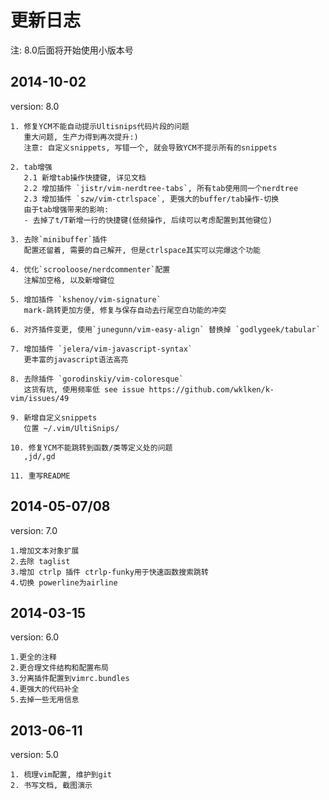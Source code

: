 更新日志
================================

注: 8.0后面将开始使用小版本号

## 2014-10-02

version: 8.0

    1. 修复YCM不能自动提示Ultisnips代码片段的问题
       重大问题, 生产力得到再次提升:)
       注意: 自定义snippets, 写错一个, 就会导致YCM不提示所有的snippets

    2. tab增强
       2.1 新增tab操作快捷键, 详见文档
       2.2 增加插件 `jistr/vim-nerdtree-tabs`, 所有tab使用同一个nerdtree
       2.3 增加插件 `szw/vim-ctrlspace`, 更强大的buffer/tab操作-切换
       由于tab增强带来的影响:
       - 去掉了t/T新增一行的快捷键(低频操作, 后续可以考虑配置到其他键位)

    3. 去除`minibuffer`插件
       配置还留着, 需要的自己解开, 但是ctrlspace其实可以完爆这个功能

    4. 优化`scrooloose/nerdcommenter`配置
       注解加空格, 以及新增键位

    5. 增加插件 `kshenoy/vim-signature`
       mark-跳转更加方便, 修复与保存自动去行尾空白功能的冲突

    6. 对齐插件变更, 使用`junegunn/vim-easy-align` 替换掉 `godlygeek/tabular`

    7. 增加插件 `jelera/vim-javascript-syntax`
       更丰富的javascript语法高亮

    8. 去除插件 `gorodinskiy/vim-coloresque`
       这货有坑, 使用频率低 see issue https://github.com/wklken/k-vim/issues/49

    9. 新增自定义snippets
       位置 ~/.vim/UltiSnips/

    10. 修复YCM不能跳转到函数/类等定义处的问题
       ,jd/,gd

    11. 重写README


## 2014-05-07/08

version: 7.0

    1.增加文本对象扩展
    2.去除 taglist
    3.增加 ctrlp 插件 ctrlp-funky用于快速函数搜索跳转
    4.切换 powerline为airline


## 2014-03-15

version: 6.0

    1.更全的注释
    2.更合理文件结构和配置布局
    3.分离插件配置到vimrc.bundles
    4.更强大的代码补全
    5.去掉一些无用信息

## 2013-06-11

version: 5.0

    1. 梳理vim配置, 维护到git
    2. 书写文档, 截图演示


